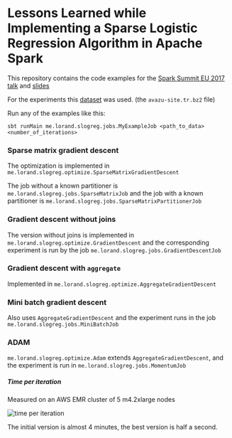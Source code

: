 # Lessons Learned while Implementing a Sparse Logistic Regression Algorithm in Apache Spark

This repository contains the code examples for the [Spark Summit EU 2017 talk](https://spark-summit.org/eu-2017/events/lessons-learned-while-implementing-a-sparse-logistic-regression-algorithm-in-apache-spark/) and [slides](https://github.com/lorserker/sparse-logreg-spark/blob/master/slides/Sparksummit17Dali.pdf)

For the experiments this [dataset](https://www.csie.ntu.edu.tw/~cjlin/libsvmtools/datasets/binary.html#avazu) was used. (the `avazu-site.tr.bz2` file)

Run any of the examples like this:

```
sbt runMain me.lorand.slogreg.jobs.MyExampleJob <path_to_data> <number_of_iterations>
```

### Sparse matrix gradient descent

The optimization is implemented in `me.lorand.slogreg.optimize.SparseMatrixGradientDescent`

The job without a known partitioner is `me.lorand.slogreg.jobs.SparseMatrixJob` and the job with a known partitioner is 
`me.lorand.slogreg.jobs.SparseMatrixPartitionerJob`

### Gradient descent without joins

The version without joins is implemented in `me.lorand.slogreg.optimize.GradientDescent` and the corresponding experiment
is run by the job `me.lorand.slogreg.jobs.GradientDescentJob`

### Gradient descent with `aggregate`

Implemented in `me.lorand.slogreg.optimize.AggregateGradientDescent`

### Mini batch gradient descent

Also uses `AggregateGradientDescent` and the experiment runs in the job `me.lorand.slogreg.jobs.MiniBatchJob`

### ADAM

`me.lorand.slogreg.optimize.Adam` extends `AggregateGradientDescent`, and the experiment is run in
`me.lorand.slogreg.jobs.MomentumJob`

##### Time per iteration

Measured on an AWS EMR cluster of 5 m4.2xlarge nodes

![time per iteration](https://github.com/lorserker/sparse-logreg-spark/blob/master/img/time_per_iteration.png)

The initial version is almost 4 minutes, the best version is half a second.

